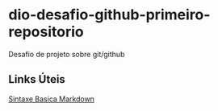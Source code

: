 # dio-desafio-github-primeiro-repositorio
Desafio de projeto sobre git/github

## Links Úteis
[Sintaxe Basica Markdown](https://www.markdownguide.org/basic-syntax/)
